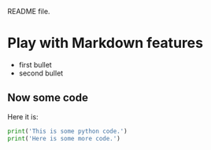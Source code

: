 README file.

Play with Markdown features
=======================================

- first bullet
- second bullet

Now some code
-------------

Here it is:
```python
print('This is some python code.')
print('Here is some more code.')


